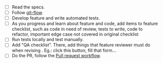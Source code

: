 - [ ] Read the specs.
- [ ] Follow [git-flow](http://nvie.com/posts/a-successful-git-branching-model/).
- [ ] Develop feature and write automated tests.
- [ ] As you progress and learn about feature and code, add items to feature checklist, such as code in need of review, tests to write, code to refactor, important edge case not covered in original checklist
- [ ] Run tests locally and test manually.
- [ ] Add "QA checklist". There, add things that feature reviewer must do when revising . Eg.: click this button, fill that form...
- [ ] Do the PR, follow the [Pull request workflow](pull_request_workflow.md).
